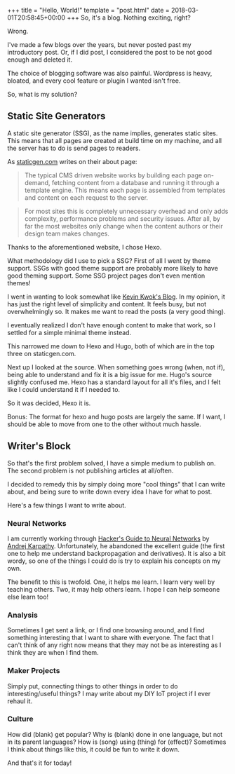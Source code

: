 +++
title = "Hello, World!"
template = "post.html"
date = 2018-03-01T20:58:45+00:00
+++
So, it's a blog. Nothing exciting, right?

Wrong.

I've made a few blogs over the years, but never posted past my introductory post. Or, if I did post, I considered the post to be not good enough and deleted it.

The choice of blogging software was also painful. Wordpress is heavy, bloated, and every cool feature or plugin I wanted isn't free.

So, what is my solution?

## Static Site Generators

A static site generator (SSG), as the name implies, generates static sites. This means that all pages are created at build time on my machine, and all the server has to do is send pages to readers.

As [staticgen.com](https://staticgen.com/) writes on their about page:

> The typical CMS driven website works by building each page on-demand, fetching content from a database and running it through a template engine. This means each page is assembled from templates and content on each request to the server.

> For most sites this is completely unnecessary overhead and only adds complexity, performance problems and security issues. After all, by far the most websites only change when the content authors or their design team makes changes.

Thanks to the aforementioned website, I chose Hexo.

What methodology did I use to pick a SSG? First of all I went by theme support. SSGs with good theme support are probably more likely to have good theming support. Some SSG project pages don't even mention themes!

I went in wanting to look somewhat like [Kevin Kwok's Blog](https://antimatter15.com/). In my opinion, it has just the right level of simplicity and content. It feels busy, but not overwhelmingly so. It makes me want to read the posts (a very good thing).

I eventually realized I don't have enough content to make that work, so I settled for a simple minimal theme instead.

This narrowed me down to Hexo and Hugo, both of which are in the top three on staticgen.com.

Next up I looked at the source. When something goes wrong (when, not if), being able to understand and fix it is a big issue for me. Hugo's source slightly confused me. Hexo has a standard layout for all it's files, and I felt like I could understand it if I needed to.

So it was decided, Hexo it is.

Bonus: The format for hexo and hugo posts are largely the same. If I want, I should be able to move from one to the other without much hassle.

## Writer's Block

So that's the first problem solved, I have a simple medium to publish on. The second problem is not publishing articles at all/often.

I decided to remedy this by simply doing more "cool things" that I can write about, and being sure to write down every idea I have for what to post.

Here's a few things I want to write about.

### Neural Networks

I am currently working through [Hacker's Guide to Neural Networks](http://karpathy.github.io/neuralnets/) by [Andrej Karpathy](http://cs.stanford.edu/people/karpathy/). Unfortunately, he abandoned the excellent guide (the first one to help me understand backpropagation and derivatives). It is also a bit wordy, so one of the things I could do is try to explain his concepts on my own.

The benefit to this is twofold. One, it helps me learn. I learn very well by teaching others. Two, it may help others learn. I hope I can help someone else learn too!

### Analysis

Sometimes I get sent a link, or I find one browsing around, and I find something interesting that I want to share with everyone. The fact that I can't think of any right now means that they may not be as interesting as I think they are when I find them.

### Maker Projects

Simply put, connecting things to other things in order to do interesting/useful things? I may write about my DIY IoT project if I ever rehaul it.

### Culture

How did (blank) get popular? Why is (blank) done in one language, but not in its parent languages? How is (song) using (thing) for (effect)? Sometimes I think about things like this, it could be fun to write it down.

And that's it for today!